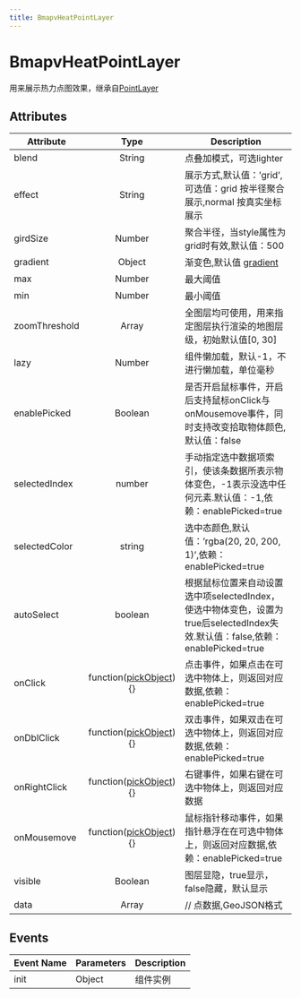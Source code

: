 ```yaml
---
title: BmapvHeatPointLayer
---
```


# BmapvHeatPointLayer
用来展示热力点图效果，继承自[PointLayer](https://mapv.baidu.com/gl/docs/PointLayer.html)

## Attributes

Attribute | Type | Description
---|:---:|---
blend | String | 点叠加模式，可选lighter
effect | String | 展示方式,默认值：’grid’,可选值：grid 按半径聚合展示,normal 按真实坐标展示
girdSize | Number | 聚合半径，当style属性为grid时有效,默认值：500
gradient | Object | 渐变色,默认值 [gradient](#gradient)
max | Number | 最大阈值
min | Number | 最小阈值
zoomThreshold | Array | 全图层均可使用，用来指定图层执行渲染的地图层级，初始默认值[0, 30]
lazy | Number | 组件懒加载，默认-1，不进行懒加载，单位毫秒
enablePicked | Boolean | 是否开启鼠标事件，开启后支持鼠标onClick与onMousemove事件，同时支持改变拾取物体颜色,默认值：false
selectedIndex | number | 手动指定选中数据项索引，使该条数据所表示物体变色，-1表示没选中任何元素.默认值：-1,依赖：enablePicked=true
selectedColor | string | 选中态颜色,默认值：’rgba(20, 20, 200, 1)’,依赖：enablePicked=true
autoSelect | boolean | 根据鼠标位置来自动设置选中项selectedIndex，使选中物体变色，设置为true后selectedIndex失效.默认值：false,依赖：enablePicked=true
onClick | function([pickObject](#pickObject数据结构)){} | 点击事件，如果点击在可选中物体上，则返回对应数据,依赖：enablePicked=true
onDblClick | function([pickObject](#pickObject数据结构)){} | 双击事件，如果双击在可选中物体上，则返回对应数据,依赖：enablePicked=true
onRightClick | function([pickObject](#pickObject数据结构)){} | 右键事件，如果右键在可选中物体上，则返回对应数据
onMousemove | function([pickObject](#pickObject数据结构)){} | 鼠标指针移动事件，如果指针悬浮在在可选中物体上，则返回对应数据,依赖：enablePicked=true
visible | Boolean | 图层显隐，true显示，false隐藏，默认显示
data | Array  | // 点数据,GeoJSON格式

## Events

Event Name | Parameters | Description
---|---|---|
init | Object | 组件实例
